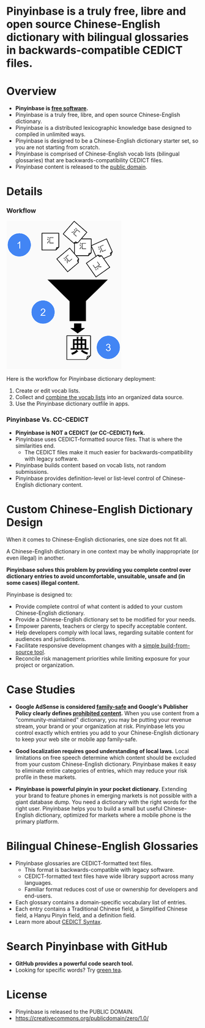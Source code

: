 # Pinyinbase is a truly free, libre and open source Chinese-English dictionary with bilingual glossaries in backwards-compatible CEDICT files.

# Overview

  + **Pinyinbase is [free software][web_gnufree].**
  + Pinyinbase is a truly free, libre, and open source Chinese-English dictionary.
  + Pinyinbase is a distributed lexicographic knowledge base designed to compiled in unlimited ways.
  + Pinyinbase is designed to be a Chinese-English dictionary starter set, so you are not starting from scratch.
  + Pinyinbase is comprised of Chinese-English vocab lists (bilingual glossaries) that are backwards-compatibility CEDICT files.
  + Pinyinbase content is released to the [public domain][web_cczero].


# Details


### Workflow

![fmo][img_pb_steps]

Here is the workflow for Pinyinbase dictionary deployment:

  1. Create or edit vocab lists.
  2. Collect and [combine the vocab lists][gh_pbjkit] into an organized data source.
  3. Use the Pinyinbase dictionary outfile in apps.


### Pinyinbase Vs. CC-CEDICT

  + **Pinyinbase is NOT a CEDICT (or CC-CEDICT) fork.**
  + Pinyinbase uses CEDICT-formatted source files. That is where the similarities end.
    + The CEDICT files make it much easier for backwards-compatibility with legacy software.
  + Pinyinbase builds content based on vocab lists, not random submissions.
  + Pinyinbase provides definition-level or list-level control of Chinese-English dictionary content.


# Custom Chinese-English Dictionary Design

When it comes to Chinese-English dictionaries, one size does not fit all.

A Chinese-English dictionary in one context may be wholly inappropriate (or even illegal) in another.

**Pinyinbase solves this problem by providing you complete control over dictionary entries to avoid uncomfortable, unsuitable, unsafe and (in some cases) illegal content.**

Pinyinbase is designed to:

  + Provide complete control of what content is added to your custom Chinese-English dictionary.
  + Provide a Chinese-English dictionary set to be modified for your needs.  
  + Empower parents, teachers or clergy to specify acceptable content.
  + Help developers comply with local laws, regarding suitable content for audiences and jurisdictions.
  + Facilitate responsive development changes with a [simple build-from-source tool][gh_pbjkit].
  + Reconcile risk management priorities while limiting exposure for your project or organization.



# Case Studies

  + **Google AdSense is considered [family-safe][yt_adsense] and Google's Publisher Policy clearly defines [prohibited content][web_adsenserules].**  When you use content from a "community-maintained" dictionary, you may be putting your revenue stream, your brand or your organization at risk. Pinyinbase lets you control exactly which entries you add to your Chinese-English dictionary to keep your web site or mobile app family-safe.

  + **Good localization requires good understanding of local laws.** Local limitations on free speech determine which content should be excluded from your custom Chinese-English dictionary. Pinyinbase makes it easy to eliminate entire categories of entries, which may reduce your risk profile in these markets.

  + **Pinyinbase is powerful pinyin in your pocket dictionary.** Extending your brand to feature phones in emerging markets is not possible with a giant database dump. You need a dictionary with the right words for the right user. Pinyinbase helps you to build a small but useful Chinese-English dictionary, optimized for markets where a mobile phone is the primary platform.


# Bilingual Chinese-English Glossaries

  + Pinyinbase glossaries are CEDICT-formatted text files.
    + This format is backwards-compatible with legacy software.
    + CEDICT-formatted text files have wide library support across many languages.
    + Familiar format reduces cost of use or ownership for developers and end-users.
  + Each glossary contains a domain-specific vocabulary list of entries.
  + Each entry contains a Traditional Chinese field, a Simplified Chinese field, a Hanyu Pinyin field, and a definition field.
  + Learn more about [CEDICT Syntax][web_cedict].


# Search Pinyinbase with GitHub

  + **GitHub provides a powerful code search tool.**
  + Looking for specific words? Try [green tea][gh_search_greentea].


# License

  + Pinyinbase is released to the PUBLIC DOMAIN.
  + https://creativecommons.org/publicdomain/zero/1.0/


[gh_search_greentea]: https://github.com/pffy/pinyinbase/search?utf8=%E2%9C%93&q=green+tea
[gh_pbjkit]: https://github.com/pffy/pbjkit

[img_pb_steps]: https://raw.githubusercontent.com/pffy/b/main/png/pinyinbase-steps-300.png

[web_cczero]: http://creativecommons.org/publicdomain/zero/1.0/
[web_adsenserules]: https://support.google.com/adsense/answer/1348688?hl=en&vid=1-635770721350287708-1904227295&ref_topic=1271507&rd=1
[web_cedict]: http://cc-cedict.org/wiki/format:syntax
[web_gnufree]: http://www.gnu.org/philosophy/free-sw.en.html

[yt_adsense]: https://www.youtube.com/watch?v=dSucRZ3_AwA
